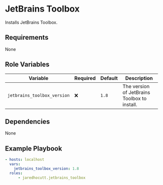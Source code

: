 # JetBrains Toolbox

Installs JetBrains Toolbox.

## Requirements

None

## Role Variables

| Variable                    | Required | Default | Description                                  |
| --------------------------- | -------- | ------- | -------------------------------------------- |
| `jetbrains_toolbox_version` | :x:      | `1.8`   | The version of JetBrains Toolbox to install. |


## Dependencies

None

## Example Playbook

```yaml
- hosts: localhost
  vars:
    jetbrains_toolbox_version: 1.8
  roles:
      - jaredhocutt.jetbrains_toolbox
```
